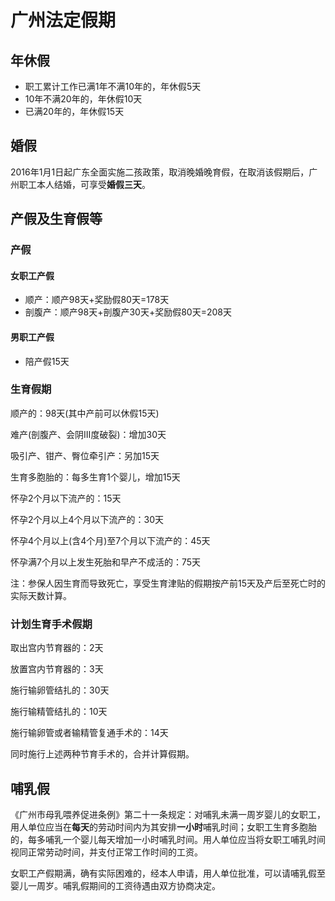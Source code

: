 # 广州法定假期 

## 年休假

* 职工累计工作已满1年不满10年的，年休假5天
* 10年不满20年的，年休假10天
* 已满20年的，年休假15天

## 婚假

2016年1月1日起广东全面实施二孩政策，取消晚婚晚育假，在取消该假期后，广州职工本人结婚，可享受**婚假三天**。

## 产假及生育假等

### 产假

#### 女职工产假

* 顺产：顺产98天+奖励假80天=178天
* 剖腹产：顺产98天+剖腹产30天+奖励假80天=208天

#### 男职工产假

* 陪产假15天

### 生育假期

顺产的：98天(其中产前可以休假15天)

难产(剖腹产、会阴Ⅲ度破裂)：增加30天

吸引产、钳产、臀位牵引产：另加15天

生育多胞胎的：每多生育1个婴儿，增加15天

怀孕2个月以下流产的：15天

怀孕2个月以上4个月以下流产的：30天

怀孕4个月以上(含4个月)至7个月以下流产的：45天

怀孕满7个月以上发生死胎和早产不成活的：75天

注：参保人因生育而导致死亡，享受生育津贴的假期按产前15天及产后至死亡时的实际天数计算。


### 计划生育手术假期

取出宫内节育器的：2天

放置宫内节育器的：3天

施行输卵管结扎的：30天

施行输精管结扎的：10天

施行输卵管或者输精管复通手术的：14天

同时施行上述两种节育手术的，合并计算假期。


## 哺乳假

《广州市母乳喂养促进条例》第二十一条规定：对哺乳未满一周岁婴儿的女职工，用人单位应当在**每天**的劳动时间内为其安排**一小时**哺乳时间；女职工生育多胞胎的，每多哺乳一个婴儿每天增加一小时哺乳时间。用人单位应当将女职工哺乳时间视同正常劳动时间，并支付正常工作时间的工资。

女职工产假期满，确有实际困难的，经本人申请，用人单位批准，可以请哺乳假至婴儿一周岁。哺乳假期间的工资待遇由双方协商决定。

